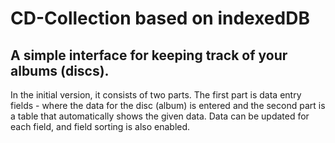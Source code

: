 # CD-Collection based on indexedDB
## A simple interface for keeping track of your albums (discs).
In the initial version, it consists of two parts. The first part is data entry fields - where the data for the disc (album) is entered and the second part is a table that automatically shows the given data. Data can be updated for each field, and field sorting is also enabled.
